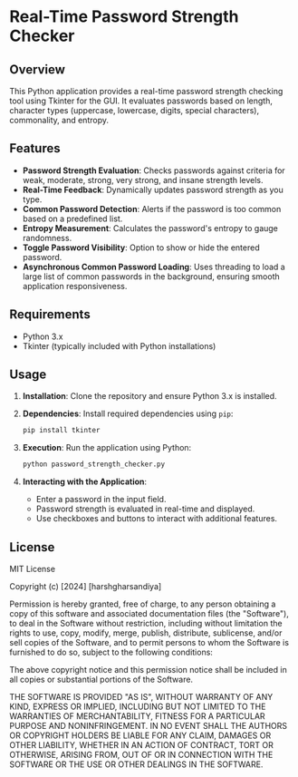 # Real-Time Password Strength Checker

## Overview

This Python application provides a real-time password strength checking tool using Tkinter for the GUI. It evaluates passwords based on length, character types (uppercase, lowercase, digits, special characters), commonality, and entropy.

## Features

- **Password Strength Evaluation**: Checks passwords against criteria for weak, moderate, strong, very strong, and insane strength levels.
- **Real-Time Feedback**: Dynamically updates password strength as you type.
- **Common Password Detection**: Alerts if the password is too common based on a predefined list.
- **Entropy Measurement**: Calculates the password's entropy to gauge randomness.
- **Toggle Password Visibility**: Option to show or hide the entered password.
- **Asynchronous Common Password Loading**: Uses threading to load a large list of common passwords in the background, ensuring smooth application responsiveness.

## Requirements

- Python 3.x
- Tkinter (typically included with Python installations)

## Usage

1. **Installation**: Clone the repository and ensure Python 3.x is installed.
   
2. **Dependencies**: Install required dependencies using `pip`:
   ```bash
   pip install tkinter
   ```

3. **Execution**: Run the application using Python:
   ```bash
   python password_strength_checker.py
   ```

4. **Interacting with the Application**:
   - Enter a password in the input field.
   - Password strength is evaluated in real-time and displayed.
   - Use checkboxes and buttons to interact with additional features.

## License

MIT License

Copyright (c) [2024] [harshgharsandiya]

Permission is hereby granted, free of charge, to any person obtaining a copy
of this software and associated documentation files (the "Software"), to deal
in the Software without restriction, including without limitation the rights
to use, copy, modify, merge, publish, distribute, sublicense, and/or sell
copies of the Software, and to permit persons to whom the Software is
furnished to do so, subject to the following conditions:

The above copyright notice and this permission notice shall be included in all
copies or substantial portions of the Software.

THE SOFTWARE IS PROVIDED "AS IS", WITHOUT WARRANTY OF ANY KIND, EXPRESS OR
IMPLIED, INCLUDING BUT NOT LIMITED TO THE WARRANTIES OF MERCHANTABILITY,
FITNESS FOR A PARTICULAR PURPOSE AND NONINFRINGEMENT. IN NO EVENT SHALL THE
AUTHORS OR COPYRIGHT HOLDERS BE LIABLE FOR ANY CLAIM, DAMAGES OR OTHER
LIABILITY, WHETHER IN AN ACTION OF CONTRACT, TORT OR OTHERWISE, ARISING FROM,
OUT OF OR IN CONNECTION WITH THE SOFTWARE OR THE USE OR OTHER DEALINGS IN THE
SOFTWARE.
